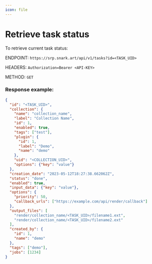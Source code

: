 ```yaml
---
icon: file
---
```



# Retrieve task status

To retrieve current task status:

ENDPOINT: `https://srp.snark.art/api/v1/tasks?id=<TASK_UID>`

HEADERS: `Authorization=Bearer <API-KEY>`

METHOD: `GET`

### Response example:

```json
{
  "id": "<TASK_UID>",
  "collection": {
    "name": "collection_name",
    "label": "Collection Name",
    "id": 1,
    "enabled": true,
    "tags": ["test"],
    "plugin": {
      "id": 1,
      "label": "Demo",
      "name": "demo"
    },
    "uid": "<COLLECTION_UID>",
    "options": {"key": "value"}
  },
  "creation_date": "2023-05-12T18:27:38.662062Z",
  "status": "done",
  "enabled": true,
  "input_data": {"key": "value"},
  "options": {
    "priority": 50,
    "callback_urls": ["https://example.com/api/render/callback"]
  },
  "output_files": [
    "render/collection_name/<TASK_UID>/filename1.ext",
    "render/collection_name/<TASK_UID>/filename2.ext"
  ],
  "created_by": {
    "id": 1,
    "name": "demo"
  },
  "tags": ["demo"],
  "jobs": [1234]
}
```
